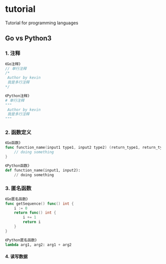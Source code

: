 # tutorial
Tutorial for programming languages

## Go vs Python3
### 1. 注释
```go
《Go注释》
// 单行注释
/*
 Author by kevin
 我是多行注释
*/
```
```python
《Python注释》
# 单行注释
"""
 Author by kevin
 我是多行注释
"""
```

### 2. 函数定义
```go
《Go函数》
func function_name(input1 type1, input2 type2) (return_type1, return_type2) {
    // doing something
}
```

```python
《Python函数》
def function_name(input1, input2):
    // doing something
```

### 3. 匿名函数
```go
《Go匿名函数》
func getSequence() func() int {
    i := 0
    return func() int {
    	i += 1
    	return i
    }   
}
```

```python
《Python匿名函数》
lambda arg1, arg2: arg1 + arg2
```

#### 4. 读写数据

